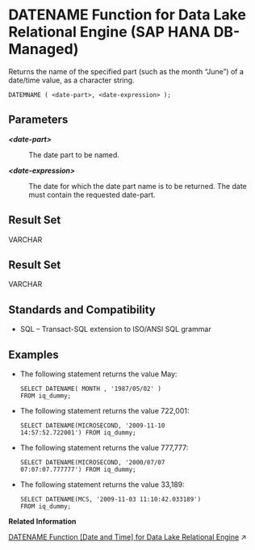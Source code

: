 <!-- loiob6977f358a8549aab30b4f2c48dd3c83 -->

# DATENAME Function for Data Lake Relational Engine \(SAP HANA DB-Managed\)

Returns the name of the specified part \(such as the month “June”\) of a date/time value, as a character string.



```
DATEMNAME ( <date-part>, <date-expression> );
```



<a name="loiob6977f358a8549aab30b4f2c48dd3c83__section_q5c_sdm_srb"/>

## Parameters


<dl>
<dt><b>

*<date-part\>*

</b></dt>
<dd>

The date part to be named.



</dd><dt><b>

*<date-expression\>*

</b></dt>
<dd>

The date for which the date part name is to be returned. The date must contain the requested date-part.



</dd>
</dl>



<a name="loiob6977f358a8549aab30b4f2c48dd3c83__section_uvf_tdm_srb"/>

## Result Set

VARCHAR



<a name="loiob6977f358a8549aab30b4f2c48dd3c83__section_wlw_tdm_srb"/>

## Result Set

VARCHAR



<a name="loiob6977f358a8549aab30b4f2c48dd3c83__section_mxh_5dm_srb"/>

## Standards and Compatibility

-   SQL – Transact-SQL extension to ISO/ANSI SQL grammar



<a name="loiob6977f358a8549aab30b4f2c48dd3c83__section_dz5_5dm_srb"/>

## Examples

-   The following statement returns the value May:

    ```
    SELECT DATENAME( MONTH , '1987/05/02' )
    FROM iq_dummy;
    ```

-   The following statement returns the value 722,001:

    ```
    SELECT DATENAME(MICROSECOND, '2009-11-10
    14:57:52.722001') FROM iq_dummy;
    ```

-   The following statement returns the value 777,777:

    ```
    SELECT DATENAME(MICROSECOND, '2000/07/07
    07:07:07.777777') FROM iq_dummy;
    ```

-   The following statement returns the value 33,189:

    ```
    SELECT DATENAME(MCS, '2009-11-03 11:10:42.033189')
    FROM iq_dummy;
    ```


**Related Information**  


[DATENAME Function \[Date and Time\] for Data Lake Relational Engine](https://help.sap.com/viewer/19b3964099384f178ad08f2d348232a9/2024_1_QRC/en-US/a5472b7084f21015892b91f8f67b6ef9.html "Returns the name of the specified part (such as the month “June”) of a date/time value, as a character string.") :arrow_upper_right:

